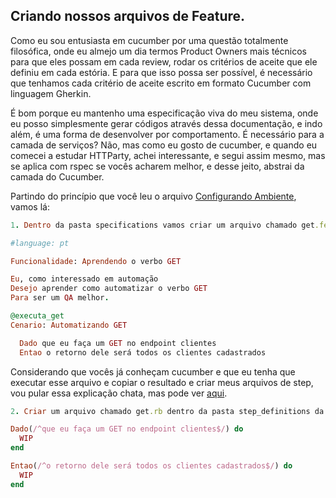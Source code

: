 ## Criando nossos arquivos de Feature.

Como eu sou entusiasta em cucumber por uma questão totalmente filosófica, onde eu almejo um dia termos Product Owners mais técnicos para que eles possam em cada review, rodar os critérios de aceite que ele definiu em cada estória. E para que isso possa ser possível, é necessário que tenhamos cada critério de aceite escrito em formato Cucumber com linguagem Gherkin.

É bom porque eu mantenho uma especificação viva do meu sistema, onde eu posso simplesmente gerar códigos através dessa documentação, e indo além, é uma forma de desenvolver por comportamento. É necessário para a camada de serviços? Não, mas como eu gosto de cucumber, e quando eu comecei a estudar HTTParty, achei interessante, e segui assim mesmo, mas se aplica com rspec se vocês acharem melhor, e desse jeito, abstrai da camada do Cucumber.

Partindo do princípio que você leu o arquivo [Configurando Ambiente](https://github.com/thiagomarquessp/httpartyforall/blob/master/Configurando_Ambiente.md), vamos lá:

```ruby
1. Dentro da pasta specifications vamos criar um arquivo chamado get.feature e nele vai conter o seguinte conteúdo:

#language: pt

Funcionalidade: Aprendendo o verbo GET

Eu, como interessado em automação
Desejo aprender como automatizar o verbo GET
Para ser um QA melhor.

@executa_get
Cenario: Automatizando GET

  Dado que eu faça um GET no endpoint clientes
  Entao o retorno dele será todos os clientes cadastrados
```

Considerando que vocês já conheçam cucumber e que eu tenha que executar esse arquivo e copiar o resultado e criar meus arquivos de step, vou pular essa explicação chata, mas pode ver [aqui](https://github.com/thiagomarquessp/capybaraforall/blob/master/Executando_seus_arquivos_Feature.md).

```ruby
2. Criar um arquivo chamado get.rb dentro da pasta step_definitions da seguinte maneira:

Dado(/^que eu faça um GET no endpoint clientes$/) do
  WIP
end

Entao(/^o retorno dele será todos os clientes cadastrados$/) do
  WIP
end
```
